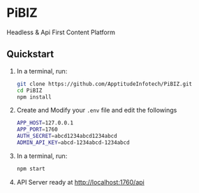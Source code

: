 # PiBIZ
Headless &amp; Api First Content Platform

Quickstart
----------

1. In a terminal, run:

   ```bash
   git clone https://github.com/ApptitudeInfotech/PiBIZ.git
   cd PiBIZ
   npm install
   ```

1. Create and Modify your `.env` file and edit the followings

    ```bash
    APP_HOST=127.0.0.1
    APP_PORT=1760
    AUTH_SECRET=abcd1234abcd1234abcd
    ADMIN_API_KEY=abcd-1234abcd-1234abcd
    ```

1. In a terminal, run:

   ```bash
   npm start
   ```

1. API Server ready at [http://localhost:1760/api](http://localhost:1760/api)



